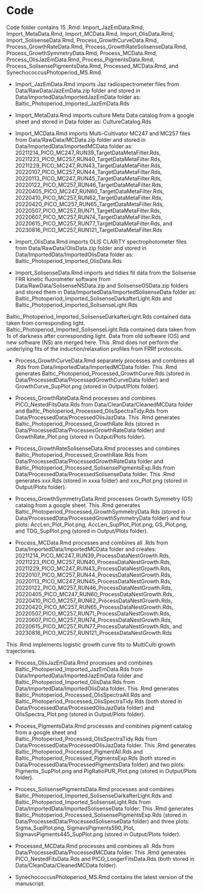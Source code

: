 # Code

Code folder contains 15 .Rmd: Import_JazEmData.Rmd, Import_MetaData.Rmd, Import_MCData.Rmd, Import_OlisData.Rmd, Import_SolisenseData.Rmd, Process_GrowthCurveData.Rmd, Process_GrowthRateData.Rmd, Process_GrowthRateSolisenseData.Rmd, Process_GrowthSymmetryData.Rmd, Process_MCData.Rmd, Process_OlisJazEmData.Rmd, Process_PigmentsData.Rmd, Process_SolisensePigmentsData.Rmd, Processed_MCData.Rmd, and SynechococcusPhotoperiod_MS.Rmd.

- Import_JazEmData.Rmd imports Jaz radiospectrometer files from Data/RawData/JazEmData.zip folder and stored in Data/ImportedData/ImportedJazEmData folder as: Baltic_Photoperiod_Imported_JazEmData.Rds

- Import_MetaData.Rmd imports culture Meta Data catalog from a google sheet and stored in Data folder as: CultureCatalog.Rds

- Import_MCData.Rmd imports Multi-Cultivator MC247 and MC257 files from Data/RawData/MCData.zip folder and stored in Data/ImportedData/ImportedMCData folder as: 
20211214_PICO_MC247_RUN39_TargetDataMetaFilter.Rds, 
20211223_PICO_MC257_RUN40_TargetDataMetaFilter.Rds, 
20211229_PICO_MC247_RUN43_TargetDataMetaFilter.Rds, 
20220107_PICO_MC257_RUN44_TargetDataMetaFilter.Rds, 
20220113_PICO_MC247_RUN45_TargetDataMetaFilter.Rds, 
20220122_PICO_MC257_RUN46_TargetDataMetaFilter.Rds, 
20220405_PICO_MC247_RUN60_TargetDataMetaFilter.Rds, 
20220410_PICO_MC257_RUN62_TargetDataMetaFilter.Rds, 
20220420_PICO_MC257_RUN65_TargetDataMetaFilter.Rds, 
20220507_PICO_MC257_RUN71_TargetDataMetaFilter.Rds, 
20220607_PICO_MC257_RUN74_TargetDataMetaFilter.Rds, 
20220615_PICO_MC257_RUN77_TargetDataMetaFilter.Rds, and
20230816_PICO_MC257_RUN121_TargetDataMetaFilter.Rds

- Import_OlisData.Rmd imports OLIS CLARiTY spectrophotometer files from Data/RawData/OlisData.zip folder and stored in Data/ImportedData/ImportedOlisData folder as: Baltic_Photoperiod_Imported_OlisData.Rds

- Import_SolisenseData.Rmd imports and tidies fit data from the Solisense FRR kinetic fluorometer software from Data/RawData/SolisenseNSData.zip and SolisenseOSData.zip folders and stored them in Data/ImportedData/ImportedSolisenseData folder as: Baltic_Photoperiod_Imported_SolisenseDarkafterLight.Rds and Baltic_Photoperiod_Imported_SolisenseLight.Rds 

Baltic_Photoperiod_Imported_SolisenseDarkafterLight.Rds contained data taken from corresponding light. Baltic_Photoperiod_Imported_SolisenseLight.Rda contained data taken from 1s of darkness after corresponding light. Data from old software (OS) and new software (NS) are merged here. This .Rmd does not perform the underlying fits of the induction/relaxation profiles from FRRf protocols.

- Process_GrowthCurveData.Rmd separately processes and combines all .Rds from Data/ImportedData/ImportedMCData folder. This .Rmd generates Baltic_Photoperiod_Processed_GrowthCurve.Rds (stored in Data/ProcessedData/ProcessedGrowthCurveData folder) and GrowthCurve_SupPlot.png (stored in Output/Plots folder).

- Process_GrowthRateData.Rmd processes and combines PICO_NestedFitsData.Rds from Data/CleanData/CleanedMCData folder and Baltic_Photoperiod_Processed_OlisSpectraTidy.Rds from Data/ProcessedData/ProcessedOlisJazData. This .Rmd generates Baltic_Photoperiod_Processed_GrowthRate.Rds (stored in Data/ProcessedData/ProcessesGrowthRateData folder) and GrowthRate_Plot.png (stored in Output/Plots folder).

- Process_GrowthRateSolisenseData.Rmd processes and combines Baltic_Photoperiod_Processed_GrowthRate.Rds from  Data/ProcessedData/ProcessedGrowthRateData folder and Baltic_Photoperiod_Processed_SolisensePigmentsExp.Rds from Data/ProcessedData/ProcessedSolisenseData folder. This .Rmd generates xxx.Rds (stored in xxxa folder) and xxx_Plot.png (stored in Output/Plots folder).

- Process_GrowthSymmetryData.Rmd processes Growth Symmetry (GS) catalog from a google sheet. This .Rmd generates Baltic_Photoperiod_Processed_GrowthSymmetryData.Rds (stored in Data/ProcessedData/ProcessedGrowthSymmetryData folder) and four plots: AccLen_Plot_Plot.png, AccLen_SupPlot_Plot.png, GS_Plot.png, and TDG_SupPlot.png (stored in Output/Plots folder).

- Process_MCData.Rmd processes and combines all .Rds from Data/ImportedData/ImportedMCData folder and creates: 
20211214_PICO_MC247_RUN39_ProcessDataNestGrowth.Rds, 
20211223_PICO_MC257_RUN40_ProcessDataNestGrowth.Rds, 
20211229_PICO_MC247_RUN43_ProcessDataNestGrowth.Rds, 
20220107_PICO_MC257_RUN44_ProcessDataNestGrowth.Rds, 
20220113_PICO_MC247_RUN45_ProcessDataNestGrowth.Rds, 
20220122_PICO_MC257_RUN46_ProcessDataNestGrowth.Rds, 
20220405_PICO_MC247_RUN60_ProcessDataNestGrowth.Rds, 
20220410_PICO_MC257_RUN62_ProcessDataNestGrowth.Rds, 
20220420_PICO_MC257_RUN65_ProcessDataNestGrowth.Rds, 
20220507_PICO_MC257_RUN71_ProcessDataNestGrowth.Rds, 
20220607_PICO_MC257_RUN74_ProcessDataNestGrowth.Rds, 
20220615_PICO_MC257_RUN77_ProcessDataNestGrowth.Rds, and
20230816_PICO_MC257_RUN121_ProcessDataNestGrowth.Rds

This .Rmd implements logistic growth curve fits to MultiCulti growth trajectories.

- Process_OlisJazEmData.Rmd processes and combines Baltic_Photoperiod_Imported_JazEmData.Rds from Data/ImportedData/ImportedJazEmData folder and Baltic_Photoperiod_Imported_OlisData.Rds from Data/ImportedData/ImportedOlisData folder. This .Rmd generates Baltic_Photoperiod_Processed_OlisSpectraAll.Rds and Baltic_Photoperiod_Processed_OlisSpectraTidy.Rds (both stored in Data/ProcessedData/ProcessedOlisJazData folder) and OlisSpectra_Plot.png (stored in Output/Plots folder).

- Process_PigmentsData.Rmd processes and combines pigment catalog from a google sheet and Baltic_Photoperiod_Processed_OlisSpectraTidy.Rds from Data/ProcessedData/ProcessedOlisJazData folder. This .Rmd generates Baltic_Photoperiod_Processed_PigmentAll.Rds and Baltic_Photoperiod_Processed_PigmentsExp.Rds (both stored in Data/ProcessedData/ProcessedPigmentsData folder) and two plots: Pigments_SupPlot.png and  PigRatioPUR_Plot.png (stored in Output/Plots folder).

- Process_SolisensePigmentsData.Rmd processes and combines Baltic_Photoperiod_Imported_SolisenseDarkafterLight.Rds and Baltic_Photoperiod_Imported_SolisenseLight.Rds from Data/ImportedData/ImportedSolisenseData folder. This .Rmd generates Baltic_Photoperiod_Processed_SolisensePigmentsExp.Rds (stored in Data/ProcessedData/ProcessedSolisenseData folder) and three plots: Sigma_SupPlot.png, SigmavsPigments590_Plot, SigmavsPigments445_SupPlot.png (stored in Output/Plots folder).

- Processed_MCData.Rmd processes and combines all .Rds from Data/ProcessedData/ProcessedMCData folder.
This .Rmd generates PICO_NestedFitsData.Rds and PICO_LongerFitsData.Rds (both stored in Data/CleanData/CleanedMCData folder). 

- SynechococcusPhotoperiod_MS.Rmd contains the latest version of the manuscript.
